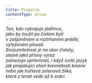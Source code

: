 ```yaml
---
title: Proporce
contentType: prose
---
```


<section>

_Ten, kdo vykrajuje jádřince,  
jako by toužil po čistém bytí  
v zašpiněném a roztrhaném prádle,  
vyloženém plností.  
Srozumitelnost je na úkor čistoty,  
stejně jako přísný výraz  
zamezuje upřímnosti, i když svrbí jazyk  
jak propalující oheň krevnatostí kmene  
nebo jak hořlavá zelenavá žilka,  
která z tenat vede až k srdci._

</section>

